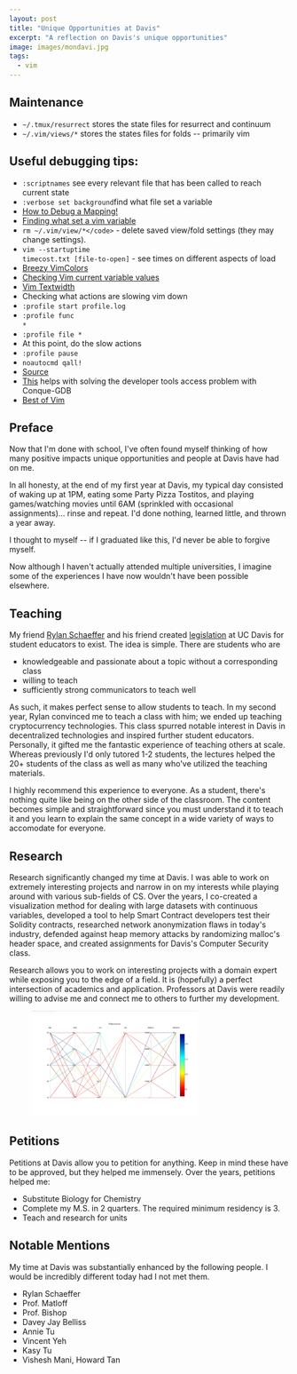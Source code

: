 ```yaml
---
layout: post
title: "Unique Opportunities at Davis"
excerpt: "A reflection on Davis's unique opportunities"
image: images/mondavi.jpg
tags: 
  - vim
---
```


## Maintenance
* `~/.tmux/resurrect` stores the state files for resurrect and continuum
* `~/.vim/views/*` stores the states files for folds -- primarily vim

## Useful debugging tips:
* `:scriptnames` see every relevant file that has been called to reach current state
* `:verbose set background`find what file set a variable
* <a href="http://vi.stackexchange.com/questions/7722/how-to-debug-a-mapping" target="_blank">How to Debug a Mapping!</a>
* <a href="http://stackoverflow.com/questions/3495124/not-reading-vimrc" target="_blank">Finding what set a vim variable</a>
* `rm ~/.vim/view/*</code>` - delete saved view/fold settings (they may change settings).
              <li><code>vim --startuptime timecost.txt [file-to-open]</code> - see times on different aspects of load</li>
              <li><a href="http://vimcolors.com/621/breezy/dark" target="_blank">Breezy VimColors</a></li>
              <li><a href="https://www.cs.swarthmore.edu/help/vim/variables.html" target="_blank">Checking Vim current variable values</a></li>
              <li><a href="http://blog.ezyang.com/2010/03/vim-textwidth/" target="_blank">Vim Textwidth</a></li>
              <li>Checking what actions are slowing vim down
                <li><code>:profile start profile.log</code></li>
                <li><code>:profile func *</code></li>
                <li><code>:profile file *</code></li>
                <li>At this point, do the slow actions</li>
                <li><code>:profile pause</code></li>
                <li><code>noautocmd qall!</code></li>
                <li><a href="http://stackoverflow.com/questions/12213597/how-to-see-which-plugins-are-making-vim-slow" target="_blank">Source</a></li>
              </li>
              <li><a href="http://stackoverflow.com/questions/20988343/alert-developer-tools-access-needs-to-take-control-of-another-process-for-debugg" target="_blank">This</a>
                helps with solving the developer tools access problem with Conque-GDB</li>
              <li><a href="http://www.bestofvim.com" target="_blank">Best of Vim</a></li>

## Preface
Now that I'm done with school, I've often found myself thinking of how many positive impacts unique opportunities and people at Davis have had on me.

In all honesty, at the end of my first year at Davis, my typical day consisted of waking up at 1PM, 
eating some Party Pizza Tostitos, and playing games/watching movies until 6AM (sprinkled with occasional
assignments)... rinse and repeat. I'd done nothing, learned little, and thrown a year away. 

I thought to myself -- if I graduated like this, I'd never be able to forgive myself. 

Now although I haven't actually attended multiple universities, I imagine some of the experiences I have now
wouldn't have been possible elsewhere.

## Teaching
My friend [Rylan Schaeffer](http://rylanschaeffer.github.io/) and his friend created [legislation](http://academicsenate.ucdavis.edu/committees/committee-list/coci/policies-and-procedures.cfm#studentfac) at UC Davis for student educators to exist. 
The idea is simple. There are students who are
  * knowledgeable and passionate about a topic without a corresponding class
  * willing to teach
  * sufficiently strong communicators to teach well

As such, it makes perfect sense to allow students to teach. In my second year, Rylan convinced me to 
teach a class with him; we ended up teaching cryptocurrency technologies. This class spurred notable interest
in Davis in decentralized technologies and inspired further student educators. Personally, it gifted me the 
fantastic experience of teaching others at scale. Whereas previously I'd only tutored 1-2 students, the lectures
helped the 20+ students of the class as well as many who've utilized the teaching materials.

I highly recommend this experience to everyone. As a student, there's nothing quite like being on the other side of the
classroom. The content becomes simple and straightforward since you must understand it to teach it and you learn to explain
the same concept in a wide variety of ways to accomodate for everyone.

## Research
Research significantly changed my time at Davis. I was able to work on extremely interesting projects and narrow
in on my interests while playing around with various sub-fields of CS. Over the years, I co-created a visualization
method for dealing with large datasets with continuous variables, developed a tool to help Smart Contract developers
test their Solidity contracts, researched network anonymization flaws in today's industry, defended against 
heap memory attacks by randomizing malloc's header space, and created assignments for Davis's Computer Security
class.

Research allows you to work on interesting projects with a domain expert while exposing you to the edge of a field.
It is (hopefully) a perfect intersection of academics and application. Professors at Davis were readily
willing to advise me and connect me to others to further my development. 

<figure style="width: 300px" class="align-right">
  <img src="/images/cdparcoord.png" alt="cdparcoord screenshot">
</figure> 

## Petitions
Petitions at Davis allow you to petition for anything. Keep in mind these have to be approved, but
they helped me immensely. Over the years, petitions helped me:
  * Substitute Biology for Chemistry
  * Complete my M.S. in 2 quarters. The required minimum residency is 3. 
  * Teach and research for units

## Notable Mentions
My time at Davis was substantially enhanced by the following people. I would be incredibly different today had I not met them.
  * Rylan Schaeffer
  * Prof. Matloff
  * Prof. Bishop
  * Davey Jay Belliss
  * Annie Tu
  * Vincent Yeh
  * Kasy Tu
  * Vishesh Mani, Howard Tan
